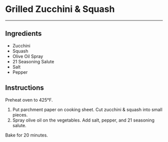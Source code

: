# Grilled Zucchini & Squash
---
## Ingredients
- Zucchini
- Squash
- Olive Oil Spray
- 21 Seasoning Salute
- Salt
- Pepper

## Instructions
Preheat oven to 425°F.

1. Put parchment paper on cooking sheet. Cut zucchini & squash into small pieces.
2. Spray olive oil on the vegetables. Add salt, pepper, and 21 seasoning salute.

Bake for 20 minutes.
